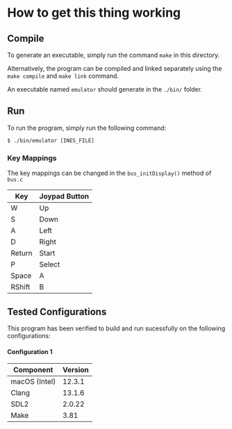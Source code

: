 # How to get this thing working

## Compile

To generate an executable, simply run the command `make` in this directory.

Alternatively, the program can be compiled and linked separately using the `make compile` and `make link` command.

An executable named `emulator` should generate in the `./bin/` folder.

## Run

To run the program, simply run the following command:

```
$ ./bin/emulator [INES_FILE]
```

### Key Mappings

The key mappings can be changed in the `bus_initDisplay()` method of `bus.c`

| Key    | Joypad Button |
|--------|---------------|
| W      | Up            |
| S      | Down          |
| A      | Left          |
| D      | Right         |
| Return | Start         |
| P      | Select        |
| Space  | A             |
| RShift | B             |

## Tested Configurations

This program has been verified to build and run sucessfully on the following configurations:

#### Configuration 1

| Component     | Version |
|---------------|---------|
| macOS (Intel) | 12.3.1  |
| Clang         | 13.1.6  |
| SDL2          | 2.0.22  |
| Make          | 3.81    |

